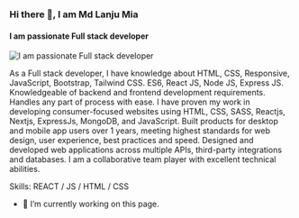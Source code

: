 ### Hi there 👋, I am Md Lanju Mia
#### I am passionate Full stack developer
![I am passionate Full stack developer](https://media.licdn.com/dms/image/D5616AQFctW3XBRYO3w/profile-displaybackgroundimage-shrink_350_1400/0/1685624422526?e=1695254400&v=beta&t=Dy1Aj_rtLftE_2zLOn-9nI8AHiWHuF057xpEEpPr5yk)

As a Full stack developer, I have knowledge about HTML, CSS, Responsive, JavaScript, Bootstrap, Tailwind CSS. ES6, React JS, Node JS, Express JS. Knowledgeable of backend and frontend development requirements. Handles any part of process with ease. I have proven my work in developing consumer-focused websites using HTML, CSS, SASS, Reactjs, Nextjs, ExpressJs, MongoDB, and JavaScript. Built products for desktop and mobile app users over 1 years, meeting highest standards for web design, user experience, best practices and speed. Designed and developed web applications across multiple APIs, third-party integrations and databases. I am a collaborative team player with excellent technical abilities.

Skills:  REACT / JS / HTML / CSS

- 🔭 I’m currently working on this page. 





